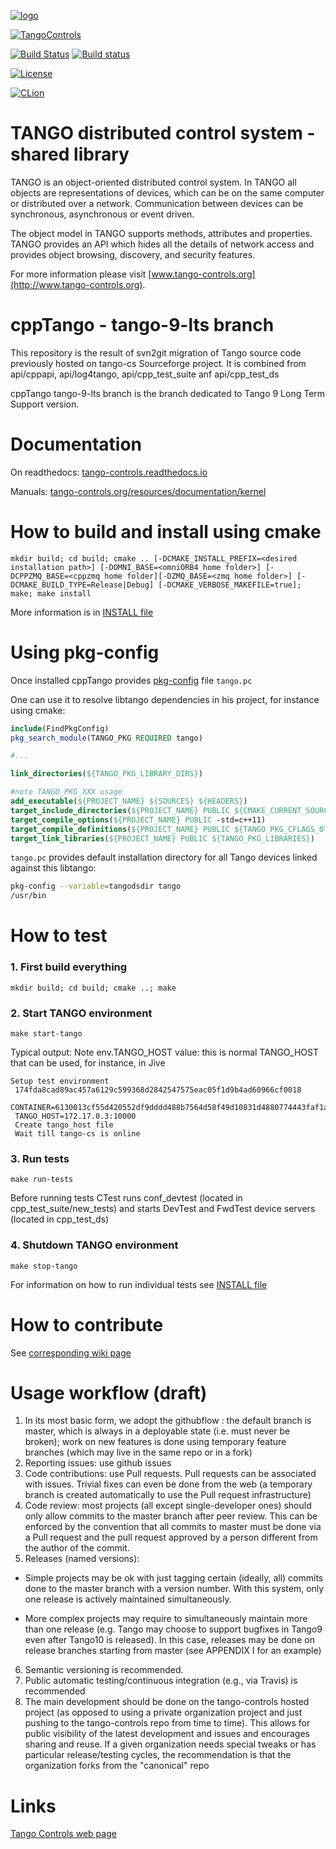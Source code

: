[![logo](http://www.tango-controls.org/static/tango/img/logo_tangocontrols.png)](http://www.tango-controls.org)


[![TangoControls](https://img.shields.io/badge/-Tango--Controls-7ABB45.svg?style=flat&logo=%20data%3Aimage%2Fpng%3Bbase64%2CiVBORw0KGgoAAAANSUhEUgAAACAAAAAkCAYAAADo6zjiAAAABHNCSVQICAgIfAhkiAAAAAlwSFlzAAALEwAACxMBAJqcGAAAAsFJREFUWIXtl01IFVEYht9zU%2FvTqOxShLowlOgHykWUGEjUKqiocB1FQURB0KJaRdGiaFM7gzZRLWpTq2olhNQyCtpYCP1gNyIoUTFNnxZzRs8dzvw4Q6564XLnfOf73vedc2a%2BmZEKALgHrC3CUUR8CxZFeEoFalsdM4uLmMgFoIlZLJp3A9ZE4S2oKehhlaR1BTnyg2ocnW%2FxsxEDhbYij4EPVncaeASMAavnS%2FwA8NMaqACNQCew3f4as3KZOYh2SuqTVJeQNiFpn6QGSRVjTH9W%2FiThvcCn6H6n4BvQDvQWFT%2BSIDIFDAKfE3KOAQeBfB0XGPeQvgE67P8ZoB44DvTHmFgJdOQRv%2BUjc%2BavA9siNTWemgfA3TwGquCZ3w8szFIL1ALngIZorndvgJOR0GlP2gtJkzH%2Bd0fGFxW07NqY%2FCrx5QRXcYjbCbmxF1dkBSbi8kpACah3Yi2Sys74cVyxMWY6bk5BTwgRe%2BYlSzLmxNpU3aBeJogk4XWWpJKUeiap3RJYCpQj4QWZDQCuyIAk19Auj%2BAFYGZZjTGjksaBESB8P9iaxUBIaJzjZcCQcwHdj%2BS2Al0xPOeBYYKHk4vfmQ3Y8YkIwRUb7wQGU7j2ePrA1URx93ayd8UpD8klyPbSQfCOMIO05MbI%2BDvwBbjsMdGTwlX21AAMZzEerkaI9zFkP4AeYCPBg6gNuEb6I%2FthFgN1KSQupqzoRELOSed4DGiJala1UmOMr2U%2Bl%2FTWEy9Japa%2Fy41IWi%2FJ3d4%2FkkaAw0Bz3AocArqApwTvet3O3GbgV8qqjAM7bf4N4KMztwTodcYVyelywKSCD5V3xphNXoezuTskNSl4bgxJ6jPGVJJqbN0aSV%2Bd0M0aO7FCs19Jo2lExphXaTkxdRVgQFK7DZVDZ8%2BcpdmQh3wuILh7ut3AEyt%2B51%2BL%2F0cUfwFOX0t0StltmQAAAABJRU5ErkJggg%3D%3D)](http://www.tango-controls.org)

[![Build Status](https://travis-ci.org/tango-controls/cppTango.svg?branch=tango-9-lts)](https://travis-ci.org/tango-controls/cppTango)
[![Build status](https://ci.appveyor.com/api/projects/status/me3w81sagj9ilphx/branch/tango-9-lts?svg=true)](https://ci.appveyor.com/project/bourtemb/cpptango-qle1a/branch/tango-9-lts)

[![License](https://img.shields.io/badge/license-LGPL--3.0-blue.svg)](https://github.com/tango-controls/cppTango/blob/master/LICENSE)

[![CLion](https://img.shields.io/badge/-Developed%20using%20CLion-blue.svg?style=flat-square&logo=data%3Aimage%2Fpng%3Bbase64%2CiVBORw0KGgoAAAANSUhEUgAAACgAAAAoCAYAAACM%2FrhtAAAABHNCSVQICAgIfAhkiAAAAAlwSFlzAAALEwAACxMBAJqcGAAAA%2FlJREFUWIXtWE2IHFUQ%2Fup1b3ZdFXo2Ih5UUCciGnQPKogIuxcRRM0iCPGkEsXDol5MQDaCsmd%2FIBcPXoIkp9WDiAGRHW9elAQX9NCra8hB3SwjQhJ7Zl59Hvp1b%2Ff2z%2Fw4Iwj7DcW84U1XffNV1evqAfaxj%2F8xjv%2B%2Bxui%2B9zjJGDLqhc1whQCwcWQOlwNip6F44PM3R%2FZXhaEdJsQSbByZw3YjJng5UHxx%2BrPZ9%2FHtterrT5L0APoQ6SA89G4tB%2F%2FfkEshgDp7%2BPVnrp4KnsbyO2%2BlgS9121zY%2BgCEB6oH0oUV7RtzIAUriQH4YWkO23OK7Qax3VDsBLGSOwFx5skIiVqAl65JD2K6EIkgJkLYrFaxVsG1v77niT8%2B7fsDiF0FrQGsB3zyhIXoTEwKfo4cIAAVgAfQq%2FVdq2BWubC52pfoMLjjxw8hpuNU7FSqaOqcqJ0COPbGdPAAGqSpr0AlwVd%2BXSOtD1V%2FIiRJA8KANAANmuHbpXVeSfDcn1ug%2BqD1YyUzCIIAJAu2Gzz%2FuRxJ%2FcVGllOpJEj1oY4cNd9L7XYbALC0tASREdWlicPTqYjyNFd2Ma0ftycE2dMqUSZLbDSSjpgYCAw2D50sdVJJUNWHuJeZUA2KxAr%2BfM%2Fx4c%2FBWEEBKNCJdLIANPjl3tdqnZfW4Mrmd1Q75WrQL9TgeGCqwudQGvmjiyHEJFsCRb7esl26uLiI9fX1dC%2BLhYWFdN1qtfJBaLB1%2BFjf1JR%2B4eDXaxRjIcbCmB7EWPz26At5%2FyXHSEKwbq9f7L0oVZDJHYQCJSAlvuo6d%2BSjZ1CCan0IBUKBgWCQWpkUyhVUH3EG4vrrXWmMPXDw5Tna7gxsdxpXn32kUvKCNKfCS0y71%2FroXGmAWj8SjQKqSW36zAX6p3%2Bi%2BXirULwFBU9cuAgxU7DdGQgIEYKm%2F%2BQ7NMHkFsd4mqH6pUIUFFTrw3ZnAI2HS9LkLiwbEhLLHit9CWrsN2cv31ZIdUFBtQcgovHzgoizSSgYz4NZgmUoEIyOzsv02fOuFtxgkNkf2xGiBppV79jtg0%2FU0dF5oXpAJg3jBukB6kHVi4fiCvSVY%2FrseYqoSzv3vCtECIjilsNfFUmoj150fWo2mkWvMwvrLF5fh8cOBmg9ddPwzyRAoqZTMq0Zs7t2nfgGXi1e7O5GiaVd65Sj9UDrV5IbiCAARM%2FPy%2FLdN2cIuc5mfI5tPP4glpu3SthczQUiADpiqSU%2F1k1JdekFRvjrI0l5kuZrzz1U6qMZrlDtAfT%2BvmHXosSStM9CX7pz%2BHmwDtkGqiIHAGFzVWIJMwqmTeEU3PMwVoZJPfSW4v7WN9xse07RG2FfvOs%2Fjb%2BPfYyCfwCkWUhIKg3GkwAAAABJRU5ErkJggg%3D%3D)](http://www.jetbrains.com/clion)

# TANGO distributed control system - shared library

TANGO is an object-oriented distributed control system. In TANGO all objects are representations of devices, which can be on the same computer or distributed over a network. Communication between devices can be synchronous, asynchronous or event driven.

The object model in TANGO supports methods, attributes and properties. TANGO provides an API which hides all the details of network access and provides object browsing, discovery, and security features. 

For more information please visit [www.tango-controls.org](http://www.tango-controls.org).

# cppTango - tango-9-lts branch
This repository is the result of svn2git migration of Tango source code previously hosted on tango-cs Sourceforge project. It is combined from api/cppapi, api/log4tango, api/cpp_test_suite anf api/cpp_test_ds

cppTango tango-9-lts branch is the branch dedicated to Tango 9 Long Term Support version.

# Documentation

On readthedocs: [tango-controls.readthedocs.io](http://tango-controls.readthedocs.io)

Manuals: [tango-controls.org/resources/documentation/kernel](http://www.tango-controls.org/resources/documentation/kernel/)


# How to build and install using cmake

`mkdir build; cd build; cmake .. [-DCMAKE_INSTALL_PREFIX=<desired installation path>] [-DOMNI_BASE=<omniORB4 home folder>] [-DCPPZMQ_BASE=<cppzmq home folder][-DZMQ_BASE=<zmq home folder>] [-DCMAKE_BUILD_TYPE=Release|Debug] [-DCMAKE_VERBOSE_MAKEFILE=true]; make; make install`

More information is in [INSTALL file](https://github.com/tango-controls/cppTango/blob/tango-9-lts/INSTALL.md) 

# Using pkg-config

Once installed cppTango provides [pkg-config](https://en.wikipedia.org/wiki/Pkg-config) file `tango.pc`

One can use it to resolve libtango dependencies in his project, for instance using cmake:
 
```cmake
include(FindPkgConfig)
pkg_search_module(TANGO_PKG REQUIRED tango)

#...

link_directories(${TANGO_PKG_LIBRARY_DIRS})

#note TANGO_PKG_XXX usage
add_executable(${PROJECT_NAME} ${SOURCES} ${HEADERS})
target_include_directories(${PROJECT_NAME} PUBLIC ${CMAKE_CURRENT_SOURCE_DIR} ${TANGO_PKG_INCLUDE_DIRS})
target_compile_options(${PROJECT_NAME} PUBLIC -std=c++11)
target_compile_definitions(${PROJECT_NAME} PUBLIC ${TANGO_PKG_CFLAGS_OTHER})
target_link_libraries(${PROJECT_NAME} PUBLIC ${TANGO_PKG_LIBRARIES})
``` 

`tango.pc` provides default installation directory for all Tango devices linked against this libtango:

```bash
pkg-config --variable=tangodsdir tango
/usr/bin
```

# How to test

### 1. First build everything

 `mkdir build; cd build; cmake ..; make`

### 2. Start TANGO environment

 `make start-tango`
 
 Typical output:
Note env.TANGO_HOST value: this is normal TANGO_HOST that can be used, for instance, in Jive

```
Setup test environment
 174fda8cad89ac457a6129c599368d2842547575eac05f1d9b4ad60966cf0018
 CONTAINER=6130013cf55d420552df9dddd488b7564d58f49d10831d4880774443faf1a22b
 TANGO_HOST=172.17.0.3:10000
 Create tango_host file
 Wait till tango-cs is online
```

### 3. Run tests
 `make run-tests`

 Before running tests CTest runs conf_devtest (located in cpp_test_suite/new_tests) and starts DevTest and FwdTest device servers (located in cpp_test_ds)

### 4. Shutdown TANGO environment
 `make stop-tango`

For information on how to run individual tests see [INSTALL file](https://github.com/tango-controls/cppTango/blob/master/INSTALL.md)

# How to contribute

See [corresponding wiki page](https://github.com/tango-controls/cppTango/wiki/Contribution-Guide)

# Usage workflow (draft)


1. In its most basic form, we adopt the githubflow : the default branch is master, which is always in a deployable state (i.e. must never be broken); work on new features is done using temporary feature branches (which may live in the same repo or in a fork)
2. Reporting issues: use github issues
3. Code contributions: use Pull requests. Pull requests can be associated with issues. Trivial fixes can even be done from the web (a temporary branch is created automatically to use the Pull request infrastructure)
4. Code review: most projects (all except single-developer ones) should only allow commits to the master branch after peer review. This can be enforced by the convention that all commits to master must be done via a Pull request and the pull request approved by a person different from the author of the commit.
5. Releases (named versions):
  * Simple projects may be ok with just tagging certain (ideally, all) commits done to the master branch with a version number. With this system, only one release is actively maintained simultaneously.
        
  * More complex projects may require to simultaneously maintain more than one release (e.g. Tango may choose to support bugfixes in Tango9 even after Tango10 is released). In this case, releases may be done on release branches starting from master (see APPENDIX I for an example)
6. Semantic versioning is recommended.
7. Public automatic testing/continuous integration (e.g., via Travis) is recommended
8. The main development should be done on the tango-controls hosted project (as opposed to using a private organization project and just pushing to the tango-controls repo from time to time). This allows for public visibility of the latest development and issues and encourages sharing and reuse. If a given organization needs special tweaks or has particular release/testing cycles, the recommendation is that the organization forks from the "canonical" repo


# Links

[Tango Controls web page](http://tango-controls.org)
